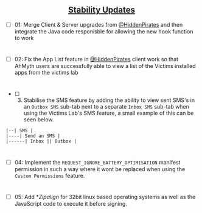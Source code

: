 ## <div align="center"><ins>Stability Updates</ins></div>

- [ ] 01: Merge Client & Server upgrades from [@HiddenPirates](https://github.com/HiddenPirates) and then integrate the Java code responisble for allowing the new hook function to work
#
- [ ] 02: Fix the App List feature in [@HiddenPirates](https://github.com/HiddenPirates) client work so that AhMyth users are successfully able to view a list of the Victims installed apps from the victims lab
#
- [ ] 03. Stabilise the SMS feature by adding the ability to view sent SMS's in an `Outbox SMS` sub-tab next to a separate `Inbox SMS` sub-tab when using the Victims Lab's SMS feature, a small example of this can be seen below.
```
|--| SMS |
|----| Send an SMS |
|------| Inbox || Outbox |
```
#
- [ ] 04: Implement the `REQUEST_IGNORE_BATTERY_OPTIMISATION` manifest permission in such a way where it wont be replaced when using the `Custom Permissions` feature.
#
- [ ] 05: Add **Zipalign* for 32bit linux based operating systems as well as the JavaScript code to execute it before signing. 
